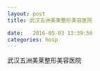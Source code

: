 ```yaml
--- 
layout: post 
title: 武汉五洲美莱整形美容医院

date:   2016-05-03 13:39:56 
categories: hosp 
--- 
```

   
武汉五洲美莱整形美容医院
